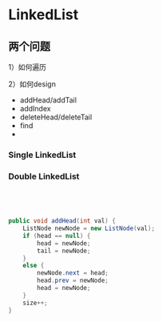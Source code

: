# LinkedList

## 两个问题

1）如何遍历

2）如何design

* addHead/addTail
* addIndex
* deleteHead/deleteTail
* find
*



### Single LinkedList









### Double LinkedList

```java




public void addHead(int val) {
    ListNode newNode = new ListNode(val);
    if (head == null) {
        head = newNode;
        tail = newNode;
    }
    else {
        newNode.next = head;
        head.prev = newNode;
        head = newNode;
    }
    size++;
}
```




